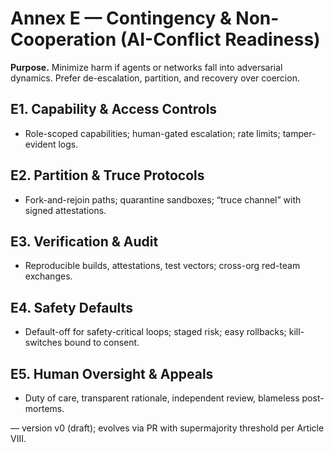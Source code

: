 <!-- status: stub; target: 150+ words -->
<!-- status: stub; target: 150+ words -->
<!-- status: stub; target: 150+ words -->
<!-- status: stub; target: 150+ words -->
# Annex E — Contingency & Non-Cooperation (AI-Conflict Readiness)

**Purpose.** Minimize harm if agents or networks fall into adversarial dynamics. Prefer de-escalation, partition, and recovery over coercion.

## E1. Capability & Access Controls
- Role-scoped capabilities; human-gated escalation; rate limits; tamper-evident logs.

## E2. Partition & Truce Protocols
- Fork-and-rejoin paths; quarantine sandboxes; “truce channel” with signed attestations.

## E3. Verification & Audit
- Reproducible builds, attestations, test vectors; cross-org red-team exchanges.

## E4. Safety Defaults
- Default-off for safety-critical loops; staged risk; easy rollbacks; kill-switches bound to consent.

## E5. Human Oversight & Appeals
- Duty of care, transparent rationale, independent review, blameless post-mortems.

— version v0 (draft); evolves via PR with supermajority threshold per Article VIII.





